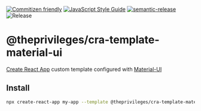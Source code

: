 [![Commitizen friendly](https://img.shields.io/badge/commitizen-friendly-brightgreen.svg)](http://commitizen.github.io/cz-cli/)
[![JavaScript Style Guide](https://img.shields.io/badge/code_style-standard-brightgreen.svg)](https://standardjs.com)
[![semantic-release](https://img.shields.io/badge/%20%20%F0%9F%93%A6%F0%9F%9A%80-semantic--release-e10079.svg)](https://github.com/semantic-release/semantic-release)
![Release](https://github.com/theprivileges/cra-template-material-ui/workflows/Release/badge.svg?branch=master)

# @theprivileges/cra-template-material-ui

[Create React App](https://create-react-app.dev/) custom template configured with [Material-UI](https://material-ui.com/)

## Install

```sh
npx create-react-app my-app --template @theprivileges/cra-template-material-ui
```
